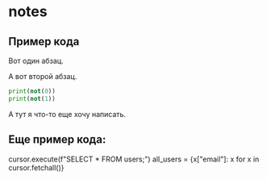 # notes

## Пример кода

Вот один абзац.

А вот второй абзац.

```python
print(not(0))
print(not(1))
```

А тут я что-то еще хочу написать.

## Еще пример кода:

cursor.execute(f"SELECT * FROM users;")
all_users = {x["email"]: x for x in cursor.fetchall()}

